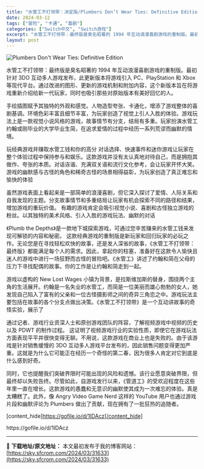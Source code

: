 ```yaml
---
title: "水管工不打领带：决定版/Plumbers Don’t Wear Ties: Definitive Edition Switch NSP英文版 18.3G"
date: 2024-03-12
tags: ["冒险", "卡通", "喜剧"]
categories: ["Switch中文", "Switch游戏"]
excerpt: "水管工不打领带：最终版是臭名昭著的 1994 年互动浪漫喜剧游戏的重制版。最初针对 3DO 互动多人游戏发布，此更新版本将游戏引入 PC、PlayStation 和 Xbox 等现代平台。通过改进的图形、更新的游戏机制和附加内容，这个新版本旨在将游戏重新介绍给新一代玩家，同时也吸引那些对原始版本有美&hellip;"
layout: post
---
```


<img class="aligncenter" src="https://sky.sfcrom.com/wp-content/uploads/2024/03/20240329101521-69e7b.jpeg" alt="Plumbers Don't Wear Ties: Definitive Edition" />

水管工不打领带：最终版是臭名昭著的 1994 年互动浪漫喜剧游戏的重制版。最初针对 3DO 互动多人游戏发布，此更新版本将游戏引入 PC、PlayStation 和 Xbox 等现代平台。通过改进的图形、更新的游戏机制和附加内容，这个新版本旨在将游戏重新介绍给新一代玩家，同时也吸引那些对原始版本有美好回忆的人。

手绘插图赋予其独特的外观和感觉。人物造型夸张、卡通化，增添了游戏整体的喜剧基调。环境色彩丰富且细节丰富，为玩家创造了视觉上引人入胜的体验。游戏玩法上是一款视觉小说风格的游戏，故事情节有分支，结局有多重。玩家扮演水管工约翰或刚毕业的大学毕业生简，在追求爱情的过程中经历一系列荒谬而幽默的情境。

玩经典游戏并赚取水管工钱和你的高分
对话选择、快速事件和迷你游戏让玩家在整个体验过程中保持参与和娱乐。这款游戏并没有太认真地对待自己，而是拥抱其做作、夸张的本质。对话诙谐、充满双关语和流行文化参考，会让玩家开怀大笑。游戏的幽默感与古怪的角色和稀奇古怪的场景相得益彰，为玩家创造了真正难忘和愉快的体验

虽然游戏表面上看起来是一部简单的浪漫喜剧，但它深入探讨了爱情、人际关系和自我发现的主题。分支故事情节和多重结局让玩家有机会探索不同的路径和结果，增加游戏的重玩价值。 有趣的游戏肯定会吸引视觉小说、喜剧和古怪独立游戏的粉丝。以其独特的美术风格、引人入胜的游戏玩法、幽默的对话

《Plumb the Depths》是一款地下城探索游戏，可通过您辛苦赚来的水管工钱来发现可解锁的内容和秘密。
这款经典游戏的重制版是新玩家和回归玩家的必玩之作。无论您是在寻找轻松欢快的故事，还是发人深省的故事，《水管工不打领带：最终版》都能满足每个人的需求。因此，拿起你的柱塞，准备好在这款令人愉快且迷人的游戏中进行一场狂野而古怪的冒险吧。《水管工》讲述了约翰和简在父母的压力下寻找配偶的故事。你的工作是让约翰和简走到一起。

游戏以虚构的 New Lost Wages 小镇为背景，是拉斯维加斯的替身，围绕两个主角的生活展开。约翰是一名失业的水管工，而简是一位美丽而雄心勃勃的女人，她发现自己陷入了富有的父亲和一位古怪摄影师之间的奇异三角恋之中。游戏玩法主要包括在故事的各个分支点做出决策。《水管工不打领带》是一个互动讲故事的奇怪实验，展示了

通过记者、游戏行业资深人士和原创游戏团队的阵容，了解视频游戏中视频的历史以及 PDWT 的制作过程。
这证明了视频游戏行业的实验性质，即使它在游戏玩法方面表现平平并很快变得无聊。不用说，这款游戏在商业上也是失败的。由于该游戏是针对销售缓慢的 3DO 互动多人游戏平台发布的，因此销售问题变得更加严重。这就是为什么它可能正在经历一个奇怪的第二春，因为很多人肯定对它到底是什么感到好奇。

同时，它也提醒我们突破界限时可能出现的风险和遗憾。该行业愿意突破界限，但最终却以失败告终。尽管如此，自游戏发行以来，《管道工》的受欢迎程度在这些年里一直在增长。这款游戏的愚蠢和无意识的幽默使其成为一次难忘的体验。真是太糟糕了。此外，像 Angry Video Game Nerd 这样的 YouTube 用户也通过游戏片段和幽默评论为 Plumbers 做出了贡献，现在拥有了一批狂热的追随者。

[content_hide]https://gofile.io/d/1IDAcz[/content_hide]

<!--wechatfans start-->https://gofile.io/d/1IDAcz<!--wechatfans end-->

---
📖 **下载地址/原文地址：** 本文最初发布于我的博客网站：[https://sky.sfcrom.com/2024/03/31633](https://sky.sfcrom.com/2024/03/31633)

